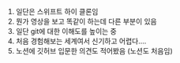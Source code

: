 1. 일단은 스위프트 하이 클론임
2. 뭔가 영상을 보고 똑같이 하는데 다른 부분이 있음
3. 일단 git에 대한 이해도를 높이는 중
4. 처음 경험해보는 세계여서 신기하고 어렵다....
5. 노션에 깃허브 입문한 의견도 적어봤음 (노션도 처음임)
